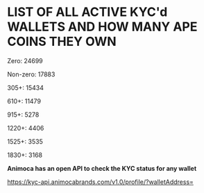 # LIST OF ALL ACTIVE KYC'd WALLETS AND HOW MANY APE COINS THEY OWN

Zero: 24699

Non-zero: 17883

305+: 15434

610+: 11479

915+: 5278

1220+: 4406

1525+: 3535

1830+: 3168

**Animoca has an open API to check the KYC status for any wallet**

https://kyc-api.animocabrands.com/v1.0/profile/?walletAddress=